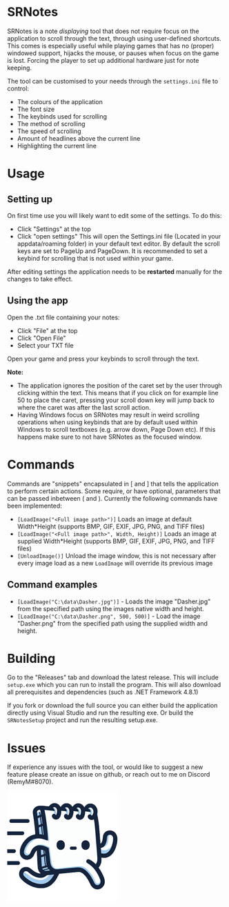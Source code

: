 # SRNotes
SRNotes is a note *displaying* tool that does not require focus on the application to scroll through the text, through using user-defined shortcuts.
This comes is especially useful while playing games that has no (proper) windowed support, hijacks the mouse, or pauses when focus on the game is lost. Forcing the player to set up additional hardware just for note keeping.

The tool can be customised to your needs through the `settings.ini` file to control:
- The colours of the application
- The font size
- The keybinds used for scrolling
- The method of scrolling
- The speed of scrolling
- Amount of headlines above the current line
- Highlighting the current line

# Usage
## Setting up
On first time use you will likely want to edit some of the settings. To do this:
- Click "Settings" at the top
- Click "open settings"
This will open the Settings.ini file (Located in your appdata/roaming folder) in your default text editor.
By default the scroll keys are set to PageUp and PageDown. It is recommended to set a keybind for scrolling that is not used within your game.

After editing settings the application needs to be **restarted** manually for the changes to take effect.

## Using the app
Open the .txt file containing your notes:
- Click "File" at the top
- Click "Open File"
- Select your TXT file

Open your game and press your keybinds to scroll through the text.

**Note:**
- The application ignores the position of the caret set by the user through clicking within the text. This means that if you click on for example line 50 to place the caret, pressing your scroll down key will jump back to where the caret was after the last scroll action.
- Having Windows focus on SRNotes may result in weird scrolling operations when using keybinds that are by default used within Windows to scroll textboxes (e.g. arrow down, Page Down etc). If this happens make sure to not have SRNotes as the focused window.


# Commands
Commands are "snippets" encapsulated in [ and ] that tells the application to perform certain actions. Some require, or have optional, parameters that can be passed inbetween ( and ).
Currently the following commands have been implemented:
- `[LoadImage("<Full image path>")]` Loads an image at default Width*Height (supports BMP, GIF, EXIF, JPG, PNG, and TIFF files)
- `[LoadImage("<Full image path>", Width, Height)]` Loads an image at supplied Width*Height (supports BMP, GIF, EXIF, JPG, PNG, and TIFF files)
- `[UnloadImage()]` Unload the image window, this is not necessary after every image load as a new `LoadImage` will override its previous image

## Command examples
- `[LoadImage("C:\data\Dasher.jpg")]` - Loads the image "Dasher.jpg" from the specified path using the images native width and height.
- `[LoadImage("C:\data\Dasher.png", 500, 500)]` - Load the image "Dasher.png" from the specified path using the supplied width and height.


# Building
Go to the "Releases" tab and download the latest release. This will include `setup.exe` which you can run to install the program. This will also download all prerequisites and dependencies (such as .NET Framework 4.8.1)

If you fork or download the full source you can either build the application directly using Visual Studio and run the resulting exe. Or build the `SRNotesSetup` project and run the resulting setup.exe.

# Issues
If experience any issues with the tool, or would like to suggest a new feature please create an issue on github, or reach out to me on Discord (RemyM#8070).

![SRNotes logo](https://github.com/RemyRM/SRNotes/blob/main/SRNotes/Resources/Icon256x256.png)